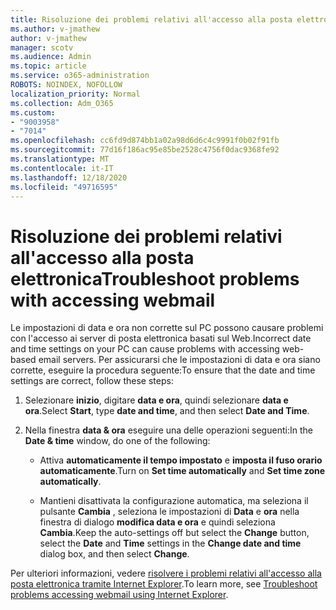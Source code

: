 ```yaml
---
title: Risoluzione dei problemi relativi all'accesso alla posta elettronica
ms.author: v-jmathew
author: v-jmathew
manager: scotv
ms.audience: Admin
ms.topic: article
ms.service: o365-administration
ROBOTS: NOINDEX, NOFOLLOW
localization_priority: Normal
ms.collection: Adm_O365
ms.custom:
- "9003958"
- "7014"
ms.openlocfilehash: cc6fd9d874bb1a02a98d6d6c4c9991f0b02f91fb
ms.sourcegitcommit: 77d16f186ac95e85be2528c4756f0dac9368fe92
ms.translationtype: MT
ms.contentlocale: it-IT
ms.lasthandoff: 12/18/2020
ms.locfileid: "49716595"
---
```

# <a name="troubleshoot-problems-with-accessing-webmail"></a><span data-ttu-id="29c3f-102">Risoluzione dei problemi relativi all'accesso alla posta elettronica</span><span class="sxs-lookup"><span data-stu-id="29c3f-102">Troubleshoot problems with accessing webmail</span></span>

<span data-ttu-id="29c3f-103">Le impostazioni di data e ora non corrette sul PC possono causare problemi con l'accesso ai server di posta elettronica basati sul Web.</span><span class="sxs-lookup"><span data-stu-id="29c3f-103">Incorrect date and time settings on your PC can cause problems with accessing web-based email servers.</span></span> <span data-ttu-id="29c3f-104">Per assicurarsi che le impostazioni di data e ora siano corrette, eseguire la procedura seguente:</span><span class="sxs-lookup"><span data-stu-id="29c3f-104">To ensure that the date and time settings are correct, follow these steps:</span></span>

1. <span data-ttu-id="29c3f-105">Selezionare **inizio**, digitare **data e ora**, quindi selezionare **data e ora**.</span><span class="sxs-lookup"><span data-stu-id="29c3f-105">Select **Start**, type **date and time**, and then select **Date and Time**.</span></span>
2. <span data-ttu-id="29c3f-106">Nella finestra **data & ora** eseguire una delle operazioni seguenti:</span><span class="sxs-lookup"><span data-stu-id="29c3f-106">In the **Date & time** window, do one of the following:</span></span>

    - <span data-ttu-id="29c3f-107">Attiva **automaticamente il tempo impostato** e **imposta il fuso orario automaticamente**.</span><span class="sxs-lookup"><span data-stu-id="29c3f-107">Turn on **Set time automatically** and **Set time zone automatically**.</span></span>

    - <span data-ttu-id="29c3f-108">Mantieni disattivata la configurazione automatica, ma seleziona il pulsante **Cambia** , seleziona le impostazioni di **Data** e **ora** nella finestra di dialogo **modifica data e ora** e quindi seleziona **Cambia**.</span><span class="sxs-lookup"><span data-stu-id="29c3f-108">Keep the auto-settings off but select the **Change** button, select the **Date** and **Time** settings in the **Change date and time** dialog box, and then select **Change**.</span></span>

<span data-ttu-id="29c3f-109">Per ulteriori informazioni, vedere [risolvere i problemi relativi all'accesso alla posta elettronica tramite Internet Explorer](https://go.microsoft.com/fwlink/?linkid=2139414).</span><span class="sxs-lookup"><span data-stu-id="29c3f-109">To learn more, see [Troubleshoot problems accessing webmail using Internet Explorer](https://go.microsoft.com/fwlink/?linkid=2139414).</span></span>
